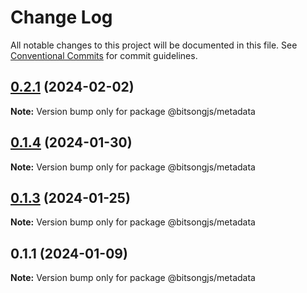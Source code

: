 # Change Log

All notable changes to this project will be documented in this file.
See [Conventional Commits](https://conventionalcommits.org) for commit guidelines.

## [0.2.1](https://github.com/bitsongofficial/bitsongjs/compare/@bitsongjs/metadata@0.2.0...@bitsongjs/metadata@0.2.1) (2024-02-02)

**Note:** Version bump only for package @bitsongjs/metadata





## [0.1.4](https://github.com/bitsongofficial/bitsongjs/compare/@bitsongjs/metadata@0.1.3...@bitsongjs/metadata@0.1.4) (2024-01-30)

**Note:** Version bump only for package @bitsongjs/metadata





## [0.1.3](https://github.com/bitsongofficial/bitsongjs/compare/@bitsongjs/metadata@0.1.1...@bitsongjs/metadata@0.1.3) (2024-01-25)

**Note:** Version bump only for package @bitsongjs/metadata





## 0.1.1 (2024-01-09)

**Note:** Version bump only for package @bitsongjs/metadata
